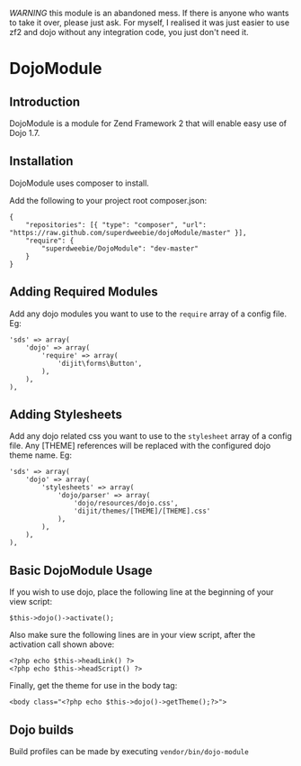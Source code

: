 _WARNING_ this module is an abandoned mess. If there is anyone who wants to take it over, please just ask. 
For myself, I realised it was just easier to use zf2 and dojo without any integration code, you just 
don't need it.

DojoModule
==========

## Introduction

DojoModule is a module for Zend Framework 2 that will enable easy use of Dojo 1.7.

## Installation

DojoModule uses composer to install.

Add the following to your project root composer.json:

    {
        "repositories": [{ "type": "composer", "url": "https://raw.github.com/superdweebie/dojoModule/master" }],
        "require": {
            "superdweebie/DojoModule": "dev-master"
        }
    }

## Adding Required Modules

Add any dojo modules you want to use to the `require` array of a config file. Eg:

    'sds' => array(
        'dojo' => array(
            'require' => array(
                'dijit\forms\Button',
            ),
        ),
    ),

## Adding Stylesheets

Add any dojo related css you want to use to the `stylesheet` array of a config file. Any
[THEME] references will be replaced with the configured dojo theme name. Eg:

    'sds' => array(
        'dojo' => array(
            'stylesheets' => array(
                'dojo/parser' => array(
                    'dojo/resources/dojo.css',
                    'dijit/themes/[THEME]/[THEME].css'
                ),
            ),
        ),
    ),

## Basic DojoModule Usage

If you wish to use dojo, place the following line at the beginning of your view script:

    $this->dojo()->activate();

Also make sure the following lines are in your view script, after the activation call shown above:

    <?php echo $this->headLink() ?>
    <?php echo $this->headScript() ?>

Finally, get the theme for use in the body tag:

    <body class="<?php echo $this->dojo()->getTheme();?>">

## Dojo builds

Build profiles can be made by executing `vendor/bin/dojo-module`
